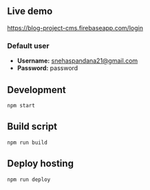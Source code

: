## Live demo

https://blog-project-cms.firebaseapp.com/login

### Default user

- **Username:** snehaspandana21@gmail.com
- **Password:** password

## Development

```
npm start
```

## Build script

```
npm run build
```

## Deploy hosting

```
npm run deploy
```
